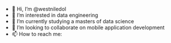 - 👋 Hi, I’m @westniledol 
- 👀 I’m interested in data engineering
- 🌱 I’m currently studying a masters of data science
- 💞️ I’m looking to collaborate on mobile application development
- 📫 How to reach me: 

<!---
westniledol/westniledol is a ✨ special ✨ repository because its `README.md` (this file) appears on your GitHub profile.
You can click the Preview link to take a look at your changes.
--->
